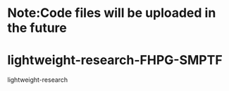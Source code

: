# Note:Code files will be uploaded in the future
# lightweight-research-FHPG-SMPTF
lightweight-research
